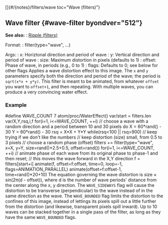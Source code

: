 []{#/{notes}/filters/wave toc="Wave (filters)"}
  ## Wave filter {#wave-filter byondver="512"}
  **See also:**
  :   [Ripple (filters)](ref/%7Bnotes%7D/filters/ripple)
  <!-- -->
  Format:
  :   filter(type=\"wave\", \...)
  <!-- -->
  Args:
  :   x: Horiztonal direction and period of wave
  :   y: Vertical direction and period of wave
  :   size: Maximum distortion in pixels (defaults to 1)
  :   offset: Phase of wave, in periods (e.g., 0 to 1)
  :   flags: Defaults to 0; see below for other flags
  Applies a wave distortion effect to this image.
  The `x` and `y` parameters specify both the direction and period of the
  wave; the period is `sqrt(x*x + y*y)`.
  This filter is meant to be animated, from whatever `offset` you want to
  `offset+1`, and then repeating. With multiple waves, you can produce a
  very convincing water effect.
  ### Example
  #define WAVE_COUNT 7 atom/proc/WaterEffect() var/start = filters.len
  var/X,Y,rsq,i,f for(i=1, i\<=WAVE_COUNT, ++i) // choose a wave with a
  random direction and a period between 10 and 30 pixels do X =
  60\*rand() - 30 Y = 60\*rand() - 30 rsq = X\*X + Y\*Y while(rsq\<100
  \|\| rsq\>900) // keep trying if we don\'t like the numbers // keep
  distortion (size) small, from 0.5 to 3 pixels // choose a random phase
  (offset) filters += filter(type=\"wave\", x=X, y=Y,
  size=rand()\*2.5+0.5, offset=rand()) for(i=1, i\<=WAVE_COUNT, ++i) //
  animate phase of each wave from its original phase to phase-1 and then
  reset; // this moves the wave forward in the X,Y direction f =
  filters\[start+i\] animate(f, offset=f:offset, time=0, loop=-1,
  flags=ANIMATION_PARALLEL) animate(offset=f:offset-1, time=rand()\*20+10)
  The equation governing the wave distortion is size × sin(2π(d -
  offset)), where d is the number of wave periods\' distance from the
  center along the x, y direction.
  The `WAVE_SIDEWAYS` flag will cause the distortion to be transverse
  (perpendicular) to the wave instead of in the same direction as the
  wave. The `WAVE_BOUNDED` flag limits the distortion to the confines of
  this image, instead of lettings its pixels spill out a little further
  from the distortion (and likewise, transparent pixels spill inward).
  Up to 10 waves can be stacked together in a single pass of the filter,
  as long as they have the same `WAVE_BOUNDED` flags.